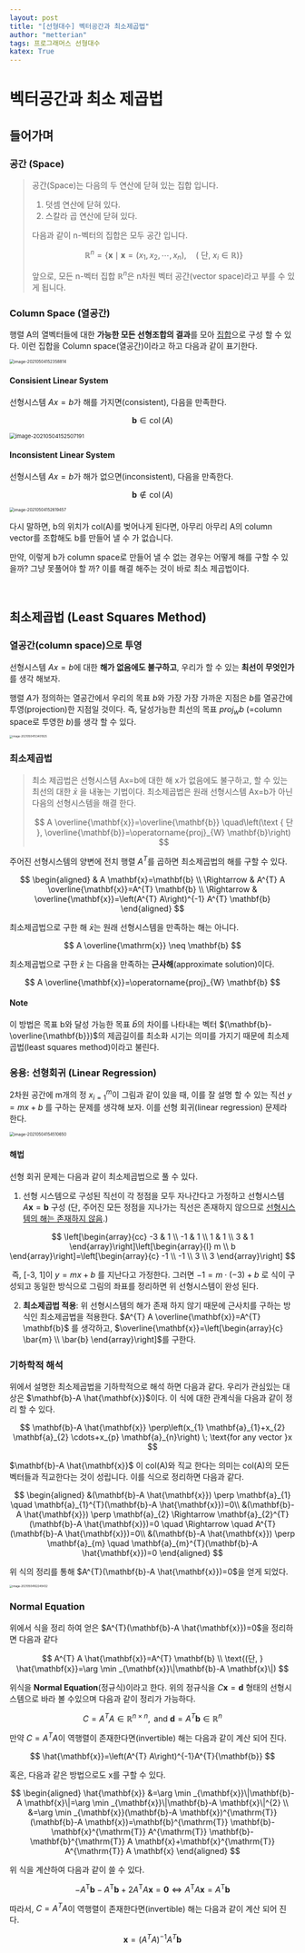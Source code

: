 ```yaml
---
layout: post
title: "[선형대수] 벡터공간과 최소제곱법"
author: "metterian"
tags: 프로그래머스 선형대수
katex: True
---
```

# 벡터공간과 최소 제곱법

## 들어가며

### 공간 (Space)

>공간(Space)는 다음의 두 연산에 닫혀 있는 집합 입니다.
>
>1. 덧셈 연산에 닫혀 있다.
>2. 스칼라 곱 연산에 닫혀 있다.
>
>다음과 같이 n-벡터의 집합은 모두 공간 입니다.
>
>$$
>\mathbb{R}^{n}=\left\{\mathbf{x} \mid \mathbf{x}=\left(x_{1}, x_{2}, \cdots, x_{n}\right), \quad\left(\text { 단, } x_{i} \in \mathbb{R}\right)\right\}
>$$
>
>앞으로, 모든 n-벡터 집합 $\mathbb{R}^n$은 n차원 벡터 공간(vector space)라고 부를 수 있게 됩니다.

### Column Space (열공간)

행렬 A의 열벡터들에 대한 **가능한 모든 선형조합의 결과**를 모아 <u>집합</u>으로 구성 할 수 있다. 이런 집합을 Column space(열공간)이라고 하고 다음과 같이 표기한다.


<img src="https://tva1.sinaimg.cn/large/008i3skNgy1gq6dkbxeskj30je0fwdhk.jpg" alt="image-20210504152358814" style="zoom:50%;" />



#### Consisient Linear System

선형시스템 $Ax=b$가 해를 가지면(consistent), 다음을 만족한다.

$$
\mathbf{b} \in \operatorname{col}(A)
$$

<img src="https://tva1.sinaimg.cn/large/008i3skNgy1gq6n4pippbj30fg09awfm.jpg" alt="image-20210504152507191" style="zoom: 67%;" />

#### Inconsistent Linear System

선형시스템 $Ax=b$가 해가 없으면(inconsistent), 다음을 만족한다.

$$
\mathbf{b} \notin \operatorname{col}(A)
$$

<img src="https://tva1.sinaimg.cn/large/008i3skNgy1gq6dmrw3okj30dm0aeq42.jpg" alt="image-20210504152619457" style="zoom:50%;" />

다시 말하면, b의 위치가 col(A)를 벚어나게 된다면, 아무리 아무리 A의 column vector를 조합해도 b를 만들어 낼 수 가 없습니다.

만약, 이렇게 b가 column space로 만들어 낼 수 없는 경우는 어떻게 해를 구할 수 있을까? 그냥 못풀어야 할 까? 이를 해결 해주는 것이 바로 최소 제곱법이다.

<br>

## 최소제곱법 (Least Squares Method)

### 열공간(column space)으로 투영

선형시스템 $Ax=b$에 대한 **해가 없음에도 불구하고**, 우리가 할 수 있는 **최선이 무엇인가**를 생각 해보자.

행렬 $A$가 정의하는 열공간에서 우리의 목표 $b$와 가장 가장 가까운 지점은 $b$를 열공간에 투영(projection)한 지점일 것이다. 즉, 달성가능한 최선의 목표 $proj_wb$ (=column space로 투영한 $b$)를 생각 할 수 있다.

<img src="https://tva1.sinaimg.cn/large/008i3skNgy1gq6duskkr1j30ra0gygph.jpg" alt="image-20210504153401925" style="zoom: 33%;" />

<br>

### 최소제곱법

> 최소 제곱법은 선형시스템 Ax=b에 대한 해 x가 없음에도 불구하고, 할 수 있는 최선의 대한 $\bar{x}$ 을 내놓는 기법이다. 최소제곱법은 원래 선형시스템 Ax=b가 아닌 다음의 선형시스템을 해결 한다.
>
> $$
> A \overline{\mathbf{x}}=\overline{\mathbf{b}} \quad\left(\text { 단 }, \overline{\mathbf{b}}=\operatorname{proj}_{W} \mathbf{b}\right)
> $$

주어진 선형시스템의 양변에 전치 행렬 $A^T$를 곱하면 최소제곱법의 해를 구할 수 있다.

$$
\begin{aligned}
& A \mathbf{x}=\mathbf{b} \\
\Rightarrow & A^{T} A \overline{\mathbf{x}}=A^{T} \mathbf{b} \\
\Rightarrow & \overline{\mathbf{x}}=\left(A^{T} A\right)^{-1} A^{T} \mathbf{b}
\end{aligned}
$$

최소제곱법으로 구한 해 $\bar{x}$는 원래 선형시스템을 만족하는 해는 아니다.

$$
A \overline{\mathrm{x}} \neq \mathbf{b}
$$

최소제곱법으로 구한 $\bar{x}$ 는 다음을 만족하는 **근사해**(approximate solution)이다.

$$
A \overline{\mathbf{x}}=\operatorname{proj}_{W} \mathbf{b}
$$



#### Note

이 방법은 목표 b와 달성 가능한 목표 $\bar{b}$의 차이를 나타내는 벡터 $(\mathbf{b}-\overline{\mathbf{b}})$의 제곱길이를 최소화 시기는 의미를 가지기 때문에 최소제곱법(least squares method)이라고 불린다.



### 응용: 선형회귀 (Linear Regression)

2차원 공간에 m개의 정 $x_{i=1}^{m}$이 그림과 같이 있을 때, 이를 잘 설명 할 수 있는 직선 $y=m x+b$ 를 구하는 문제를 생각해 보자. 이를 선형 회귀(linear regression) 문제라 한다.

<img src="https://tva1.sinaimg.cn/large/008i3skNgy1gq6e6ds70nj30jk0dcgn7.jpg" alt="image-20210504154510650" style="zoom:50%;" />

#### 해법

선형 회귀 문제는 다음과 같이 최소제곱법으로 풀 수 있다.

1. 선형 시스템으로 구성된 직선이 각 정점을 모두 자나간다고 가정하고 선형시스템 $A \mathbf{x}=\mathbf{b}$ 구성 (단, 주어진 모든  정점을 지나가는 직선은 존재하지 않으므로 <u>선형시스템의 해는 존재하지 않음</u>.)

$$
\left[\begin{array}{cc}
-3 & 1 \\
-1 & 1 \\
1 & 1 \\
3 & 1
\end{array}\right]\left[\begin{array}{l}
m \\
b
\end{array}\right]=\left[\begin{array}{c}
-1 \\
-1 \\
3 \\
3
\end{array}\right]
$$

​	즉, [-3, 1]이 $y=m x+b$ 를 지난다고 가정한다. 그러면 $-1=m \cdot (-3)+b$ 로 식이 구성되고 동일한 방식으로 그림의 좌표를 정리하면 위 선형시스템이 완성 된다.

2. **최소제곱법 적용**: 위 선형시스템의 해가 존재 하지 않기 때문에 근사치를 구하는 방식인 최소제곱법을 적용한다. $A^{T} A \overline{\mathbf{x}}=A^{T} \mathbf{b}$ 를 생각하고, $\overline{\mathbf{x}}=\left[\begin{array}{c}
   \bar{m} \\
   \bar{b}
   \end{array}\right]$를 구한다.



### 기하학적 해석

위에서 설명한 최소제곱법을 기하학적으로 해석 하면 다음과 같다. 우리가 관심있는 대상은 $\mathbf{b}-A \hat{\mathbf{x}}$이다. 이 식에 대한 관계식을 다음과 같이 정리 할 수 있다.

$$
\mathbf{b}-A \hat{\mathbf{x}} \perp\left(x_{1} \mathbf{a}_{1}+x_{2} \mathbf{a}_{2} \cdots+x_{p} \mathbf{a}_{n}\right) \; \text{for any vector }x
$$

$\mathbf{b}-A \hat{\mathbf{x}}$ 이 col(A)와 직교 한다는 의미는 col(A)의 모든 벡터들과 직교한다는 것이 성립니다. 이를 식으로 정리하면 다음과 같다.

$$
\begin{aligned}
&(\mathbf{b}-A \hat{\mathbf{x}}) \perp \mathbf{a}_{1} \quad \mathbf{a}_{1}^{T}(\mathbf{b}-A \hat{\mathbf{x}})=0\\
&(\mathbf{b}-A \hat{\mathbf{x}}) \perp \mathbf{a}_{2} \Rightarrow \mathbf{a}_{2}^{T}(\mathbf{b}-A \hat{\mathbf{x}})=0 \quad \Rightarrow \quad A^{T}(\mathbf{b}-A \hat{\mathbf{x}})=0\\
&(\mathbf{b}-A \hat{\mathbf{x}}) \perp \mathbf{a}_{m} \quad \mathbf{a}_{m}^{T}(\mathbf{b}-A \hat{\mathbf{x}})=0
\end{aligned}
$$

위 식의 정리를 통해 $A^{T}(\mathbf{b}-A \hat{\mathbf{x}})=0$을 얻게 되었다.

<img src="https://tva1.sinaimg.cn/large/008i3skNgy1gq6f9k67a5j30qc0cedhg.jpg" alt="image-20210504162249432" style="zoom: 33%;" />

### Normal Equation

위에서 식을 정리 하여 얻은 $A^{T}(\mathbf{b}-A \hat{\mathbf{x}})=0$을 정리하면 다음과 같다

$$
A^{T} A \hat{\mathbf{x}}=A^{T} \mathbf{b} \\
\text{(단, } \hat{\mathbf{x}}=\arg \min _{\mathbf{x}}\|\mathbf{b}-A \mathbf{x}\|)
$$

위식을 **Normal Equation**(정규식)이라고 한다. 위의 정규식을 $C \mathbf{x}=\mathbf{d}$ 형태의 선형시스템으로 바라 볼 수있으며 다음과 같이 정리가 가능하다.

$$
C=A^{T} A \in \mathbb{R}^{n \times n}, \text { and } \mathbf{d}=A^{T} \mathbf{b} \in \mathbb{R}^{n}
$$

만약 $C=A^{T} A$이 역행렬이 존재한다면(invertible) 해는 다음과 같이 계산 되어 진다.

$$
\hat{\mathbf{x}}=\left(A^{T} A\right)^{-1}A^{T}{\mathbf{b}}
$$



혹은, 다음과 같은 방법으로도 x를 구할 수 있다.

$$
\begin{aligned}
\hat{\mathbf{x}} &=\arg \min _{\mathbf{x}}\|\mathbf{b}-A \mathbf{x}\|=\arg \min _{\mathbf{x}}\|\mathbf{b}-A \mathbf{x}\|^{2} \\
&=\arg \min _{\mathbf{x}}(\mathbf{b}-A \mathbf{x})^{\mathrm{T}}(\mathbf{b}-A \mathbf{x})=\mathbf{b}^{\mathrm{T}} \mathbf{b}-\mathbf{x}^{\mathrm{T}} A^{\mathrm{T}} \mathbf{b}-\mathbf{b}^{\mathrm{T}} A \mathbf{x}+\mathbf{x}^{\mathrm{T}} A^{\mathrm{T}} A \mathbf{x}
\end{aligned}
$$

위 식을 계산하여 다음과 같이 쓸 수 있다.

$$
-A^{\mathrm{T}} \mathbf{b}-A^{\mathrm{T}} \mathbf{b}+2 A^{\mathrm{T}} A \mathbf{x}=\mathbf{0} \Leftrightarrow A^{\mathrm{T}} A \mathbf{x}=A^{\mathrm{T}} \mathbf{b}
$$

따라서, $C=A^{T} A$이 역행렬이 존재한다면(invertible) 해는 다음과 같이 계산 되어 진다.

$$
\mathbf{x}=\left(A^{T} A\right)^{-1} A^{T} \mathbf{b}
$$

